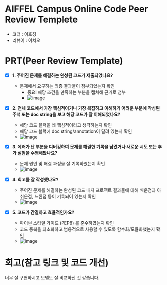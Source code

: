 # AIFFEL Campus Online Code Peer Review Templete
- 코더 : 이호칭
- 리뷰어 : 이치오

# PRT(Peer Review Template)
- [x]  **1. 주어진 문제를 해결하는 완성된 코드가 제출되었나요?**
    - 문제에서 요구하는 최종 결과물이 첨부되었는지 확인
        - 중요! 해당 조건을 만족하는 부분을 캡쳐해 근거로 첨부
        - ![image](https://github.com/user-attachments/assets/bea60a9b-f8c8-4d47-91d1-33121fcc5b85)
    
- [x]  **2. 전체 코드에서 가장 핵심적이거나 가장 복잡하고 이해하기 어려운 부분에 작성된 
주석 또는 doc string을 보고 해당 코드가 잘 이해되었나요?**
    - 해당 코드 블럭을 왜 핵심적이라고 생각하는지 확인
    - 해당 코드 블럭에 doc string/annotation이 달려 있는지 확인
    - ![image](https://github.com/user-attachments/assets/855bd672-ea9e-454e-8c10-d8506a4b84b7)
        
- [x]  **3. 에러가 난 부분을 디버깅하여 문제를 해결한 기록을 남겼거나
새로운 시도 또는 추가 실험을 수행해봤나요?**
    - 문제 원인 및 해결 과정을 잘 기록하였는지 확인
    - ![image](https://github.com/user-attachments/assets/a826f6ab-0e9f-465c-8ca6-4778d7496a7a)
        
- [x]  **4. 회고를 잘 작성했나요?**
    - 주어진 문제를 해결하는 완성된 코드 내지 프로젝트 결과물에 대해 배운점과 아쉬운점, 느낀점 등이 기록되어 있는지 확인
    - ![image](https://github.com/user-attachments/assets/b3c87d22-102f-4fb7-bcfa-fb4cf7370d6f)
        
- [x]  **5. 코드가 간결하고 효율적인가요?**
    - 파이썬 스타일 가이드 (PEP8) 를 준수하였는지 확인
    - 코드 중복을 최소화하고 범용적으로 사용할 수 있도록 함수화/모듈화했는지 확인
    - ![image](https://github.com/user-attachments/assets/f96fd1cd-9a0e-4de1-9a64-4e71e2260184)

# 회고(참고 링크 및 코드 개선)
너무 잘 구현하시고 모델도 잘 비교하신 것 같습니다.
